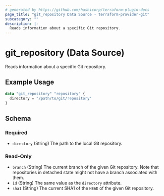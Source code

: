 ```yaml
---
# generated by https://github.com/hashicorp/terraform-plugin-docs
page_title: "git_repository Data Source - terraform-provider-git"
subcategory: ""
description: |-
  Reads information about a specific Git repository.
---
```


# git_repository (Data Source)

Reads information about a specific Git repository.

## Example Usage

```terraform
data "git_repository" "repository" {
  directory = "/path/to/git/repository"
}
```

<!-- schema generated by tfplugindocs -->
## Schema

### Required

- `directory` (String) The path to the local Git repository.

### Read-Only

- `branch` (String) The current branch of the given Git repository. Note that repositories in detached state might not have a branch associated with them.
- `id` (String) The same value as the `directory` attribute.
- `sha1` (String) The current SHA1 of the `HEAD` of the given Git repository.


